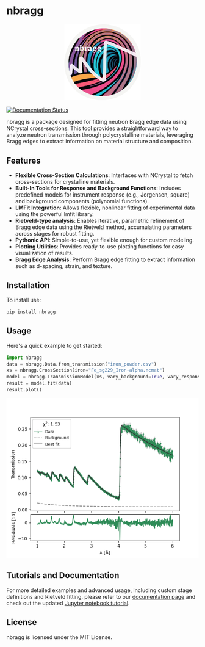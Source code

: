 # nbragg

<p align="center">
  <img src="docs/source/_static/nbragg_logo.png" alt="nbragg logo" width="200"/>
</p>

[![Documentation Status](https://readthedocs.org/projects/nbragg/badge/?version=latest)](https://nbragg.readthedocs.io/en/latest/?badge=latest)
<!-- [![PyPI version][pypi-version]][pypi-link]
[![PyPI platforms][pypi-platforms]][pypi-link] -->

nbragg is a package designed for fitting neutron Bragg edge data using NCrystal cross-sections. This tool provides a straightforward way to analyze neutron transmission through polycrystalline materials, leveraging Bragg edges to extract information on material structure and composition.

## Features

- **Flexible Cross-Section Calculations**: Interfaces with NCrystal to fetch cross-sections for crystalline materials.
- **Built-In Tools for Response and Background Functions**: Includes predefined models for instrument response (e.g., Jorgensen, square) and background components (polynomial functions).
- **LMFit Integration**: Allows flexible, nonlinear fitting of experimental data using the powerful lmfit library.
- **Rietveld-type analysis**: Enables iterative, parametric refinement of Bragg edge data using the Rietveld method, accumulating parameters across stages for robust fitting.
- **Pythonic API**: Simple-to-use, yet flexible enough for custom modeling.
- **Plotting Utilities**: Provides ready-to-use plotting functions for easy visualization of results.
- **Bragg Edge Analysis**: Perform Bragg edge fitting to extract information such as d-spacing, strain, and texture.

## Installation

To install use:

```bash
pip install nbragg
```

## Usage

Here's a quick example to get started:

```python
import nbragg
data = nbragg.Data.from_transmission("iron_powder.csv")                         # read data
xs = nbragg.CrossSection(iron="Fe_sg229_Iron-alpha.ncmat")                      # define sample
model = nbragg.TransmissionModel(xs, vary_background=True, vary_response=True)  # define model
result = model.fit(data)                                                        # perform fit
result.plot()                                                                   # plot results
```

![Fit Results](notebooks/fit_results.png)

## Tutorials and Documentation

For more detailed examples and advanced usage, including custom stage definitions and Rietveld fitting, please refer to our [documentation page](https://nbragg.readthedocs.io) and check out the updated [Jupyter notebook tutorial](notebooks/nbragg_tutorial.ipynb).

## License

nbragg is licensed under the MIT License.

[pypi-version]: https://img.shields.io/pypi/v/nbragg.svg
[pypi-link]: https://pypi.org/project/nbragg/
[pypi-platforms]: https://img.shields.io/badge/platforms-linux%20%7C%20osx%20%7C%20windows-blue.svg